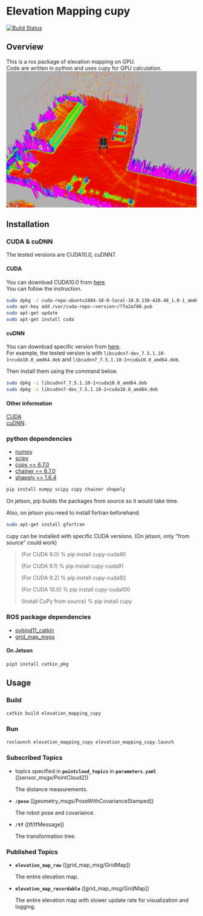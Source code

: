 # Elevation Mapping cupy
[![Build Status](https://ci.leggedrobotics.com/buildStatus/icon?job=bitbucket_leggedrobotics/elevation_mapping_cupy/master)](https://ci.leggedrobotics.com/job/<repo_host>_leggedrobotics/job/elevation_mapping_cupy/job/master/)

## Overview
This is a ros package of elevation mapping on GPU.  
Code are written in python and uses cupy for GPU calculation.  
![screenshot](doc/real.png)

## Installation

### CUDA & cuDNN
The tested versions are CUDA10.0, cuDNN7.

#### CUDA
You can download CUDA10.0 from [here](https://developer.nvidia.com/cuda-10.0-download-archive?target_os=Linux&target_arch=x86_64&target_distro=Ubuntu&target_version=1804&target_type=deblocal).  
You can follow the instruction.
```bash
sudo dpkg -i cuda-repo-ubuntu1804-10-0-local-10.0.130-410.48_1.0-1_amd64.deb
sudo apt-key add /var/cuda-repo-<version>/7fa2af80.pub
sudo apt-get update
sudo apt-get install cuda
```

#### cuDNN
You can download specific version from [here](https://developer.download.nvidia.com/compute/machine-learning/repos/ubuntu1804/x86_64/).  
For example, the tested version is with `libcudnn7-dev_7.5.1.10-1+cuda10.0_amd64.deb` and `libcudnn7_7.5.1.10-1+cuda10.0_amd64.deb`.

Then install them using the command below.
```bash
sudo dpkg -i libcudnn7_7.5.1.10-1+cuda10.0_amd64.deb 
sudo dpkg -i libcudnn7-dev_7.5.1.10-1+cuda10.0_amd64.deb
```

#### Other information
[CUDA](https://docs.nvidia.com/cuda/cuda-installation-guide-linux/index.html#ubuntu-installation)  
[cuDNN](https://docs.nvidia.com/deeplearning/sdk/cudnn-install/index.html#install-linux).

### python dependencies
- [numpy](https://www.numpy.org/)
- [scipy](https://www.scipy.org/)
- [cupy == 6.7.0](https://cupy.chainer.org/)
- [chainer == 6.7.0](https://chainer.org/)
- [shapely == 1.6.4](https://github.com/Toblerity/Shapely)

```bash
pip install numpy scipy cupy chainer shapely
```
On jetson, pip builds the packages from source so it would take time.

Also, on jetson you need to install fortran beforehand.
```bash
sudo apt-get install gfortran
```

cupy can be installed with specific CUDA versions. (On jetson, only "from source" could work)
> (For CUDA 9.0)
> % pip install cupy-cuda90
> 
> (For CUDA 9.1)
> % pip install cupy-cuda91
> 
> (For CUDA 9.2)
> % pip install cupy-cuda92
> 
> (For CUDA 10.0)
> % pip install cupy-cuda100
> 
> (Install CuPy from source)
> % pip install cupy

### ROS package dependencies
- [pybind11_catkin](https://github.com/ipab-slmc/pybind11_catkin)
- [grid_map_msgs](https://github.com/ANYbotics/grid_map)

#### On Jetson
```bash
pip3 install catkin_pkg
```

## Usage
### Build
```bash
catkin build elevation_mapping_cupy
```
### Run
```bash
roslaunch elevation_mapping_cupy elevation_mapping_cupy.launch
```
### Subscribed Topics

* topics specified in **`pointcloud_topics`** in **`parameters.yaml`** ([sensor_msgs/PointCloud2])

    The distance measurements.

* **`/pose`** ([geometry_msgs/PoseWithCovarianceStamped])

    The robot pose and covariance.

* **`/tf`** ([tf/tfMessage])

    The transformation tree.


### Published Topics

* **`elevation_map_raw`** ([grid_map_msg/GridMap])

    The entire elevation map.
    
    
* **`elevation_map_recordable`** ([grid_map_msg/GridMap])

    The entire elevation map with slower update rate for visualization and logging.